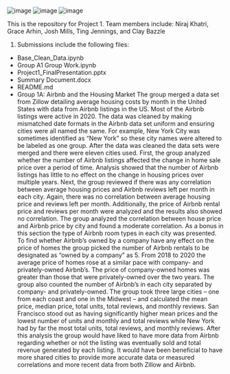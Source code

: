 ![image](https://user-images.githubusercontent.com/68715598/124608064-67742100-de3c-11eb-8ba6-04d406bc4cc0.png)
![image](https://user-images.githubusercontent.com/68715598/124608143-79ee5a80-de3c-11eb-92e6-cfbad628d40d.png)
![image](https://user-images.githubusercontent.com/68715598/124608179-81156880-de3c-11eb-8766-f1b1959725b0.png)

This is the repository for Project 1.
Team members include: Niraj Khatri, Grace Arhin, Josh Mills, Ting Jennings, and Clay Bazzle

1. Submissions include the following files:
- Base_Clean_Data.ipynb
- Group A1 Group Work.ipynb
- Project1_FinalPresentation.pptx
- Summary Document.docx
- README.md
- Group 1A: Airbnb and the Housing Market
The group merged a data set from Zillow detailing average housing costs by month in the United States with data from Airbnb listings in the US.  Most of the Airbnb listings were active in 2020.
The data was cleaned by making mismatched date formats in the Airbnb data set uniform and ensuring cities were all named the same.  For example, New York City was sometimes identified as “New York” so these city names were altered to be labeled as one group.  After the data was cleaned the data sets were merged and there were eleven cities used.
First, the group analyzed whether the number of Airbnb listings affected the change in home sale price over a period of time.  Analysis showed that the number of Airbnb listings has little to no effect on the change in housing prices over multiple years.
Next, the group reviewed if there was any correlation between average housing prices and Airbnb reviews left per month in each city.  Again, there was no correlation between average housing price and reviews left per month.  Additionally, the price of Airbnb rental price and reviews per month were analyzed and the results also showed no correlation.
The group analyzed the correlation between house price and Airbnb price by city and found a moderate correlation.  As a bonus in this section the type of Airbnb room types in each city was presented.  
To find whether Airbnb’s owned by a company have any effect on the price of homes the group picked the number of Airbnb rentals to be designated as “owned by a company” as 5.  From 2018 to 2020 the average price of homes rose at a similar pace with company- and privately-owned Airbnb’s.  The price of company-owned homes was greater than those that were privately-owned over the two years.  The group also counted the number of Airbnb’s in each city separated by company- and privately-owned.
The group took three large cities – one from each coast and one in the Midwest – and calculated the mean price, median price, total units, total reviews, and monthly reviews.  San Francisco stood out as having significantly higher mean prices and the lowest number of units and monthly and total reviews while New York had by far the most total units, total reviews, and monthly reviews.
After this analysis the group would have liked to have more data from Airbnb regarding whether or not the listing was eventually sold and total revenue generated by each listing.  It would have been beneficial to have more shared cities to provide more accurate data or measured correlations and more recent data from both Zillow and Airbnb.






